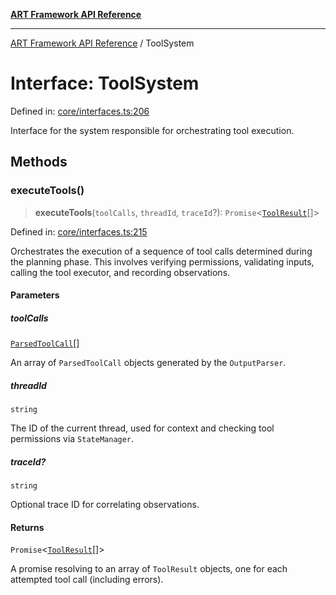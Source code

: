 [**ART Framework API Reference**](../README.md)

***

[ART Framework API Reference](../README.md) / ToolSystem

# Interface: ToolSystem

Defined in: [core/interfaces.ts:206](https://github.com/hashangit/ART/blob/d99cb328093f6dec701b3289d82d5abbf64a3736/src/core/interfaces.ts#L206)

Interface for the system responsible for orchestrating tool execution.

## Methods

### executeTools()

> **executeTools**(`toolCalls`, `threadId`, `traceId`?): `Promise`\<[`ToolResult`](ToolResult.md)[]\>

Defined in: [core/interfaces.ts:215](https://github.com/hashangit/ART/blob/d99cb328093f6dec701b3289d82d5abbf64a3736/src/core/interfaces.ts#L215)

Orchestrates the execution of a sequence of tool calls determined during the planning phase.
This involves verifying permissions, validating inputs, calling the tool executor, and recording observations.

#### Parameters

##### toolCalls

[`ParsedToolCall`](ParsedToolCall.md)[]

An array of `ParsedToolCall` objects generated by the `OutputParser`.

##### threadId

`string`

The ID of the current thread, used for context and checking tool permissions via `StateManager`.

##### traceId?

`string`

Optional trace ID for correlating observations.

#### Returns

`Promise`\<[`ToolResult`](ToolResult.md)[]\>

A promise resolving to an array of `ToolResult` objects, one for each attempted tool call (including errors).
